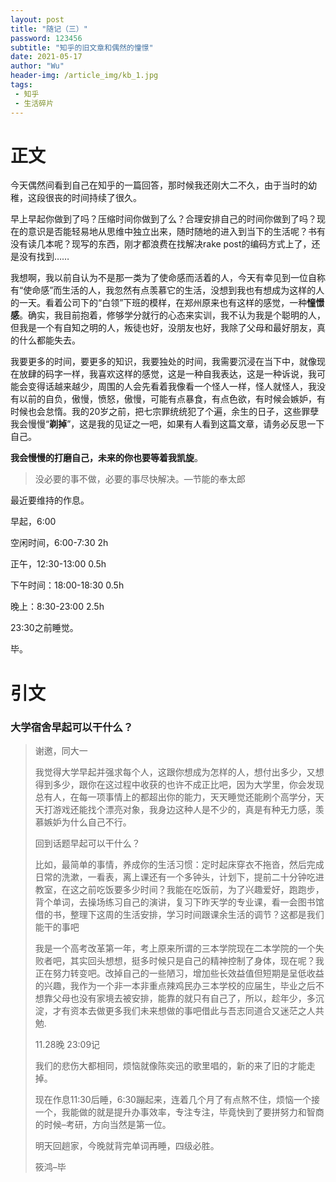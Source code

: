 ```yaml
---
layout: post
title: "随记（三）"
password: 123456
subtitle: "知乎的旧文章和偶然的憧憬"
date: 2021-05-17
author: "Wu"
header-img: /article_img/kb_1.jpg
tags: 
 - 知乎
 - 生活碎片
---
```


# 正文

  今天偶然间看到自己在知乎的一篇回答，那时候我还刚大二不久，由于当时的幼稚，这段很丧的时间持续了很久。

  早上早起你做到了吗？压缩时间你做到了么？合理安排自己的时间你做到了吗？现在的意识是否能轻易地从思维中独立出来，随时随地的进入到当下的生活呢？书有没有读几本呢？现写的东西，刚才都浪费在找解决rake post的编码方式上了，还是没有找到……

  我想啊，我以前自认为不是那一类为了使命感而活着的人，今天有幸见到一位自称有“使命感”而生活的人，我忽然有点羡慕它的生活，没想到我也有想成为这样的人的一天。看着公司下的“白领”下班的模样，在郑州原来也有这样的感觉，一种**憧憬感**。确实，我目前抱着，修够学分就行的心态来实训，我不认为我是个聪明的人，但我是一个有自知之明的人，叛徒也好，没朋友也好，我除了父母和最好朋友，真的什么都能失去。

  我要更多的时间，要更多的知识，我要独处的时间，我需要沉浸在当下中，就像现在放肆的码字一样，我喜欢这样的感觉，这是一种自我表达，这是一种诉说，我可能会变得话越来越少，周围的人会先看着我像看一个怪人一样，怪人就怪人，我没有以前的自负，傲慢，愤怒，傲慢，可能有点暴食，有点色欲，有时候会嫉妒，有时候也会怠惰。我的20岁之前，把七宗罪统统犯了个遍，余生的日子，这些罪孽我会慢慢“**剃掉**”，这是我的见证之一吧，如果有人看到这篇文章，请务必反思一下自己。

  **我会慢慢的打磨自己，未来的你也要等着我凯旋**。

> 没必要的事不做，必要的事尽快解决。—节能的奉太郎

最近要维持的作息。

早起，6:00

空闲时间，6:00-7:30 2h

正午，12:30-13:00 0.5h

下午时间：18:00-18:30 0.5h

晚上：8:30-23:00 2.5h

23:30之前睡觉。

毕。

# 引文

### 大学宿舍早起可以干什么？

> 谢邀，同大一
>
> 我觉得大学早起并强求每个人，这跟你想成为怎样的人，想付出多少，又想得到多少，跟你在这过程中收获的也许不成正比吧，因为大学里，你会发现总有人，在每一项事情上的都超出你的能力，天天睡觉还能刷个高学分，天天打游戏还能找个漂亮对象，我身边这种人是不少的，真是有种无力感，羡慕嫉妒为什么自己不行。
>
> 回到话题早起可以干什么？
>
> 比如，最简单的事情，养成你的生活习惯：定时起床穿衣不拖沓，然后完成日常的洗漱，一看表，离上课还有一个多钟头，计划下，提前二十分钟吃进教室，在这之前吃饭要多少时间？我能在吃饭前，为了兴趣爱好，跑跑步，背个单词，去操场练习自己的演讲，复习下昨天学的专业课，看一会图书馆借的书，整理下这周的生活安排，学习时间跟课余生活的调节？这都是我们能干的事吧
>
> 我是一个高考改革第一年，考上原来所谓的三本学院现在二本学院的一个失败者吧，其实回头想想，挺多时候只是自己的精神控制了身体，现在呢？我正在努力转变吧。改掉自己的一些陋习，增加些长效益值但短期是呈低收益的兴趣，我作为一个非一本非重点辣鸡民办三本学校的应届生，毕业之后不想靠父母也没有家境去被安排，能靠的就只有自己了，所以，趁年少，多沉淀，才有资本去做更多我们未来想做的事吧借此与吾志同道合又迷茫之人共勉.
>
> 11.28晚 23:09记
>
> 我们的悲伤大都相同，烦恼就像陈奕迅的歌里唱的，新的来了旧的才能走掉。
>
> 现在作息11:30后睡，6:30蹦起来，连着几个月了有点熬不住，烦恼一个接一个，我能做的就是提升办事效率，专注专注，毕竟快到了要拼努力和智商的时候–考研，方向当然是第一位。
>
> 明天回趟家，今晚就背完单词再睡，四级必胜。
>
> 筱鸿–毕
